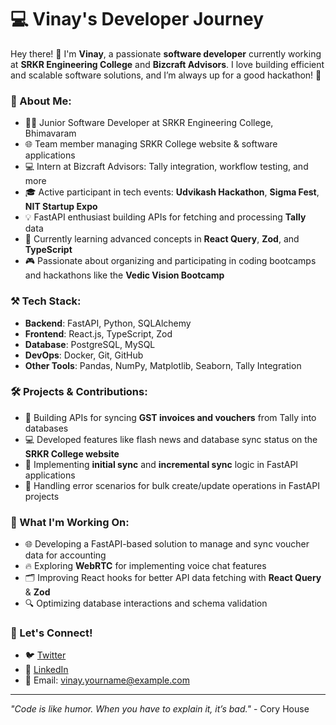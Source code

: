 # 💻 Vinay's Developer Journey

Hey there! 👋 I'm **Vinay**, a passionate **software developer** currently working at **SRKR Engineering College** and **Bizcraft Advisors**. I love building efficient and scalable software solutions, and I’m always up for a good hackathon! 🚀

### 🌟 About Me:
- 🧑‍💻 Junior Software Developer at SRKR Engineering College, Bhimavaram
- 🌐 Team member managing SRKR College website & software applications
- 💻 Intern at Bizcraft Advisors: Tally integration, workflow testing, and more
- 🎓 Active participant in tech events: **Udvikash Hackathon**, **Sigma Fest**, **NIT Startup Expo**
- 💡 FastAPI enthusiast building APIs for fetching and processing **Tally** data
- 🌱 Currently learning advanced concepts in **React Query**, **Zod**, and **TypeScript**
- 🎮 Passionate about organizing and participating in coding bootcamps and hackathons like the **Vedic Vision Bootcamp**

### ⚒️ Tech Stack:
- **Backend**: FastAPI, Python, SQLAlchemy
- **Frontend**: React.js, TypeScript, Zod
- **Database**: PostgreSQL, MySQL
- **DevOps**: Docker, Git, GitHub
- **Other Tools**: Pandas, NumPy, Matplotlib, Seaborn, Tally Integration

### 🛠️ Projects & Contributions:
- 🚀 Building APIs for syncing **GST invoices and vouchers** from Tally into databases
- 💻 Developed features like flash news and database sync status on the **SRKR College website**
- 🔄 Implementing **initial sync** and **incremental sync** logic in FastAPI applications
- 🔧 Handling error scenarios for bulk create/update operations in FastAPI projects

### 🎯 What I'm Working On:
- 🌐 Developing a FastAPI-based solution to manage and sync voucher data for accounting
- 🔥 Exploring **WebRTC** for implementing voice chat features
- 🗂️ Improving React hooks for better API data fetching with **React Query** & **Zod**
- 🔍 Optimizing database interactions and schema validation

### 🎤 Let's Connect!
- 🐦 [Twitter](https://twitter.com/your-profile) 
- 💼 [LinkedIn](https://linkedin.com/in/your-profile)
- 📧 Email: vinay.yourname@example.com

---

_"Code is like humor. When you have to explain it, it’s bad."_ - Cory House
